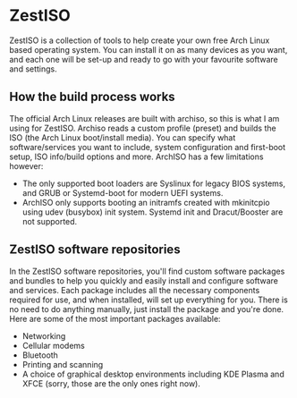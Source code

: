 # ZestISO
ZestISO is a collection of tools to help create your own free Arch Linux based operating system. You can install it on as many devices as you want, and each one will be set-up and ready to go with your favourite software and settings.

## How the build process works
The official Arch Linux releases are built with archiso, so this is what I am using for ZestISO. Archiso reads a custom profile (preset) and builds the ISO (the Arch Linux boot/install media).
You can specify what software/services you want to include, system configuration and first-boot setup, ISO info/build options and more.
ArchISO has a few limitations however:
 - The only supported boot loaders are Syslinux for legacy BIOS systems, and GRUB or Systemd-boot for modern UEFI systems.
 - ArchISO only supports booting an initramfs created with mkinitcpio using udev (busybox) init system. Systemd init and Dracut/Booster are not supported.

## ZestISO software repositories
In the ZestISO software repositories, you'll find custom software packages and bundles to help you quickly and easily install and configure software and services. Each package includes all the necessary components required for use, and when installed, will set up everything for you. There is no need to do anything manually, just install the package and you're done.
Here are some of the most important packages available:
 - Networking
 - Cellular modems
 - Bluetooth
 - Printing and scanning
 - A choice of graphical desktop environments including KDE Plasma and XFCE (sorry, those are the only ones right now).
